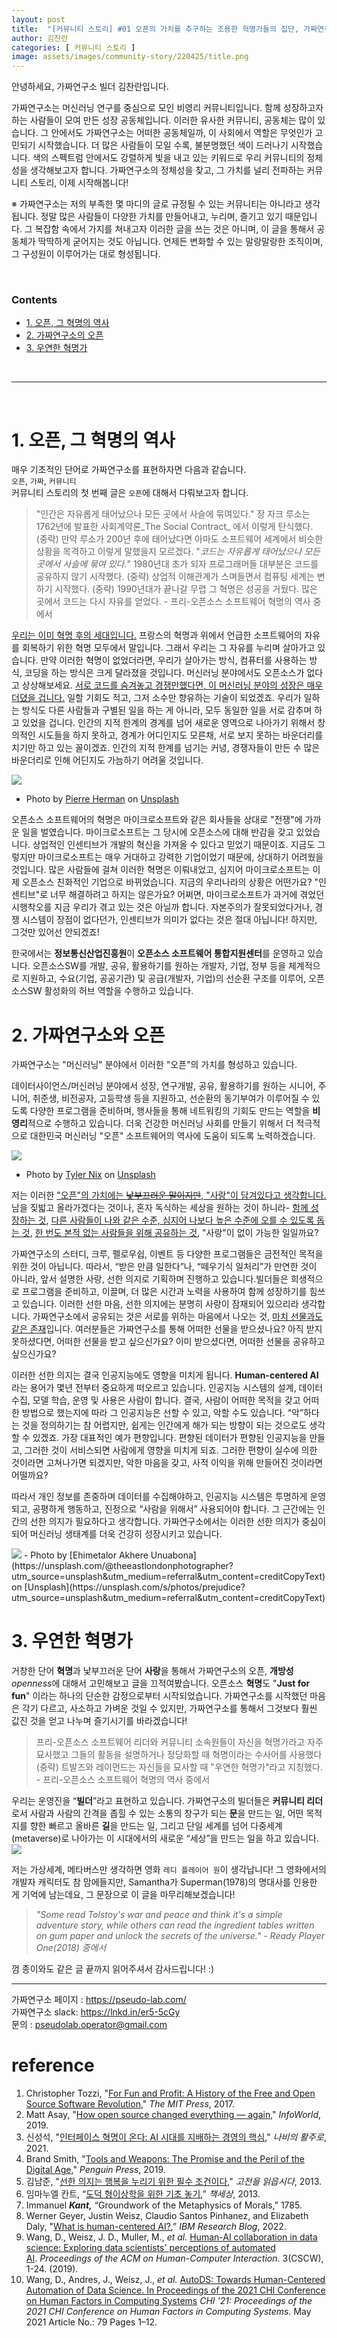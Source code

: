 ```yaml
---
layout: post
title:  "[커뮤니티 스토리] #01 오픈의 가치를 추구하는 조용한 혁명가들의 집단, 가짜연구소"
author: 김찬란
categories: [ 커뮤니티 스토리 ]
image: assets/images/community-story/220425/title.png
---
```


안녕하세요, 가짜연구소 빌더 김찬란입니다.

가짜연구소는 머신러닝 연구를 중심으로 모인 비영리 커뮤니티입니다. 함께 성장하고자 하는 사람들이 모여 만든 성장 공동체입니다. 이러한 유사한 커뮤니티, 공동체는 많이 있습니다. 그 안에서도 가짜연구소는 어떠한 공동체일까, 이 사회에서 역할은 무엇인가 고민되기 시작했습니다. 더 많은 사람들이 모일 수록, 불분명했던 색이 드러나기 시작했습니다. 색의 스펙트럼 안에서도 강렬하게 빛을 내고 있는 키워드로 우리 커뮤니티의 정체성을 생각해보고자 합니다. 가짜연구소의 정체성을 찾고, 그 가치를 널리 전파하는 커뮤니티 스토리, 이제 시작해봅니다!

※ 가짜연구소는 저의 부족한 몇 마디의 글로 규정될 수 있는 커뮤니티는 아니라고 생각됩니다. 정말 많은 사람들이 다양한 가치를 만들어내고, 누리며, 즐기고 있기 때문입니다. 그 복잡함 속에서 가지를 쳐내고자 이러한 글을 쓰는 것은 아니며, 이 글을 통해서 공동체가 딱딱하게 굳어지는 것도 아닙니다. 언제든 변화할 수 있는 말랑말랑한 조직이며, 그 구성원이 이루어가는 대로 형성됩니다.

<br/>

### Contents
* [1. 오픈, 그 혁명의 역사](1.-오픈,-그-혁명의-역사)
* [2. 가짜연구소의 오픈](2.-가짜연구소의-오픈)
* [3. 우연한 혁명가](3.-우연한-혁명가)

<br/>

---

<br/>

# 1. 오픈, 그 혁명의 역사

매우 기초적인 단어로 가짜연구소를 표현하자면 다음과 같습니다. <br/>
`오픈`, `가짜`, `커뮤니티`<br/>
커뮤니티 스토리의 첫 번째 글은 `오픈`에 대해서 다뤄보고자 합니다.

> "인간은 자유롭게 태어났으나 모든 곳에서 사슬에 묶여있다." 장 자크 루소는 1762년에 발표한 사회계약론_The Social Contract_ 에서 이렇게 탄식했다. (중략) 만약 루소가 200년 후에 태어났다면 아마도 소프트웨어 세계에서 비슷한 상황을 목격하고 이렇게 말했을지 모르겠다. "_코드는 자유롭게 태어났으나 모든 곳에서 사슬에 묶여 있다._" 1980년대 초가 되자 프로그래머들 대부분은 코드를 공유하지 않기 시작했다. (중략) 상업적 이해관계가 스며들면서 컴퓨팅 세계는 변하기 시작했다. (중략) 1990년대가 끝나갈 무렵 그 혁명은 성공을 거뒀다. 많은 곳에서 코드는 다시 자유를 얻었다. - 프리-오픈소스 소프트웨어 혁명의 역사 중에서

<ins>우리는 이미 혁명 후의 세대입니다.</ins> 프랑스의 혁명과 위에서 언급한 소프트웨어의 자유를 회복하기 위한 혁명 모두에서 말입니다. 그래서 우리는 그 자유를 누리며 살아가고 있습니다. 만약 이러한 혁명이 없었더라면, 우리가 살아가는 방식, 컴퓨터를 사용하는 방식, 코딩을 하는 방식은 크게 달라졌을 것입니다. 머신러닝 분야에서도 오픈소스가 없다고 상상해보세요. <ins>서로 코드를 숨겨놓고 경쟁만했다면, 이 머신러닝 분야의 성장은 매우 더뎠을 겁니다.</ins> 일할 기회도 적고, 그저 소수만 향유하는 기술이 되었겠죠. 우리가 일하는 방식도 다른 사람들과 구별된 일을 하는 게 아니라, 모두 동일한 일을 서로 감추며 하고 있었을 겁니다. 인간의 지적 한계의 경계를 넘어 새로운 영역으로 나아가기 위해서 창의적인 시도들을 하지 못하고, 경계가 어디인지도 모른채, 서로 보지 못하는 바운더리를 치기만 하고 있는 꼴이겠죠. 인간의 지적 한계를 넘기는 커녕, 경쟁자들이 만든 수 많은 바운더리로 인해 어딘지도 가늠하기 어려울 것입니다.

<img src="assets/images/community-story/220425/one.jpg">

- Photo by [Pierre Herman](https://unsplash.com/@lepipotron?utm_source=unsplash&utm_medium=referral&utm_content=creditCopyText) on [Unsplash](https://unsplash.com/s/photos/revolution?utm_source=unsplash&utm_medium=referral&utm_content=creditCopyText)

오픈소스 소프트웨어의 혁명은 마이크로소프트와 같은 회사들을 상대로 "전쟁"에 가까운 일을 벌였습니다. 마이크로소프트는 그 당시에 오픈소스에 대해 반감을 갖고 있었습니다. 상업적인 인센티브가 개발의 혁신을 가져올 수 있다고 믿었기 때문이죠. 지금도 그렇지만 마이크로소프트는 매우 거대하고 강력한 기업이었기 때문에, 상대하기 어려웠을 것입니다. 많은 사람들에 걸쳐 이러한 혁명은 이뤄내었고, 심지어 마이크로소프트는 이제 오픈소스 친화적인 기업으로 바뀌었습니다. 지금의 우리나라의 상황은 어떤가요? "인센티브"로 너무 해결하려고 하지는 않은가요? 어쩌면, 마이크로소프트가 과거에 겪었던 시행착오를 지금 우리가 겪고 있는 것은 아닐까 합니다. 자본주의가 잘못되었다거나, 경쟁 시스템이 장점이 없다던가, 인센티브가 의미가 없다는 것은 절대 아닙니다! 하지만, 그것만 있어선 안되겠죠!

한국에서는 **정보통신산업진흥원**이 **오픈소스 소프트웨어 통합지원센터**를 운영하고 있습니다. 오픈소스SW를 개발, 공유, 활용하기를 원하는 개발자, 기업, 정부 등을 체계적으로 지원하고, 수요(기업, 공공기관) 및 공급(개발자, 기업)의 선순환 구조를 이루어, 오픈소스SW 활성화의 허브 역할을 수행하고 있습니다. 

# 2. 가짜연구소와 오픈

가짜연구소는 "머신러닝" 분야에서 이러한 "오픈"의 가치를 형성하고 있습니다. 

데이터사이언스/머신러닝 분야에서 성장, 연구개발, 공유, 활용하기를 원하는 시니어, 주니어, 취준생, 비전공자, 고등학생 등을 지원하고, 선순환의 동기부여가 이루어질 수 있도록 다양한 프로그램을 준비하며, 행사들을 통해 네트워킹의 기회도 만드는 역할을 **비영리**적으로 수행하고 있습니다. 더욱 건강한 머신러닝 사회를 만들기 위해서 더 적극적으로 대한민국 머신러닝 "오픈" 소프트웨어의 역사에 도움이 되도록 노력하겠습니다. 

![](/assets/images/community-story/220425/one.jpg)
- Photo by [Tyler Nix](https://unsplash.com/@nixcreative?utm_source=unsplash&utm_medium=referral&utm_content=creditCopyText) on [Unsplash](https://unsplash.com/?utm_source=unsplash&utm_medium=referral&utm_content=creditCopyText)

저는 이러한 <ins>"오픈"의 가치에는 ~~낯부끄러운 말이지만~~, "사랑"이 담겨있다고 생각합니다.</ins> 남을 짖밟고 올라가겠다는 것이나, 혼자 독식하는 세상을 원하는 것이 하니라- <ins>함께 성장하는 것</ins>, <ins>다른 사람들이 나와 같은 수준, 심지어 나보다 높은 수준에 오를 수 있도록 돕는 것</ins>, <ins>한 번도 본적 없는 사람들을 위해 공유하는 것</ins>, "사랑"이 없이 가능한 일일까요?

가짜연구소의 스터디, 크루, 펠로우쉽, 이벤트 등 다양한 프로그램들은 금전적인 목적을 위한 것이 아닙니다. 따라서, “받은 만큼 일한다”나, “떼우기식 일처리”가 만연한 것이 아니라, 앞서 설명한 사랑, 선한 의지로 기획하며 진행하고 있습니다.빌더들은 희생적으로 프로그램을 준비하고, 이끌며, 더 많은 시간과 노력을 사용하여 함께 성장하기를 힘쓰고 있습니다. 이러한 선한 마음, 선한 의지에는 분명히 사랑이 잠재되어 있으리라 생각합니다. 가짜연구소에서 공유되는 것은 서로를 위하는 마음에서 나오는 것, <ins>마치 선물과도 같은 존재</ins>입니다. 여러분들은 가짜연구소를 통해 어떠한 선물을 받으셨나요? 아직 받지 못하셨다면, 어떠한 선물을 받고 싶으신가요? 이미 받으셨다면, 어떠한 선물을 공유하고 싶으신가요? 

이러한 선한 의지는 결국 인공지능에도 영향을 미치게 됩니다. **Human-centered AI**라는 용어가 몇년 전부터 중요하게 떠오르고 있습니다. 인공지능 시스템의 설계, 데이터 수집, 모델 학습, 운영 및 사용은 사람이 합니다. 결국, 사람이 어떠한 목적을 갖고 어떠한 방법으로 했는지에 따라 그 인공지능은 선할 수 있고, 악할 수도 있습니다. “악”하다는 것을 정의하기는 참 어렵지만, 쉽게는 인간에게 해가 되는 방향이 되는 것으로도 생각할 수 있겠죠. 가장 대표적인 예가 편향입니다. 편향된 데이터가 편향된 인공지능을 만들고, 그러한 것이 서비스되면 사람에게 영향을 미치게 되죠. 그러한 편향이 실수에 의한 것이라면 고쳐나가면 되겠지만, 악한 마음을 갖고, 사적 이익을 위해 만들어진 것이라면 어떨까요? 

따라서 개인 정보를 존중하며 데이터를 수집해야하고, 인공지능 시스템은 투명하게 운영되고, 공평하게 행동하고, 진정으로 “사람을 위해서” 사용되어야 합니다. 그 근간에는 인간의 선한 의지가 필요하다고 생각합니다. 가짜연구소에서는 이러한 선한 의지가 중심이되어 머신러닝 생태계를 더욱 건강히 성장시키고 있습니다.

<img src="https://github.com/pseudolab/pseudolab.github.io/blob/master/assets/images/community-story/220425/three.jpg">
- Photo by [Ehimetalor Akhere Unuabona](https://unsplash.com/@theeastlondonphotographer?utm_source=unsplash&utm_medium=referral&utm_content=creditCopyText) on [Unsplash](https://unsplash.com/s/photos/prejudice?utm_source=unsplash&utm_medium=referral&utm_content=creditCopyText)

# 3. 우연한 혁명가

거창한 단어 **혁명**과 낯부끄러운 단어 **사랑**을 통해서 가짜연구소의 오픈, **개방성***openness*에 대해서 고민해보고 글을 끄적여봤습니다. 오픈소스 **혁명**도 "**Just for fun**" 이라는 하나의 단순한 감정으로부터 시작되었습니다. 가짜연구소를 시작했던 마음은 각기 다르고, 사소하고 가벼운 것일 수 있지만, 가짜연구소를 통해서 그것보다 훨씬 값진 것을 얻고 나누며 즐기시기를 바라겠습니다!

> 프리-오픈소스 소프트웨어 리더와 커뮤니티 소속원들이 자신을 혁명가라고 자주 묘사했고 그들의 활동을 설명하거나 정당화할 때 혁명이라는 수사어를 사용했다 (중략) 트발즈와 레이먼드는 자신들을 묘사할 때 "우연한 혁명가"라고 지칭했다. - 프리-오픈소스 소프트웨어 혁명의 역사 중에서
> 

우리는 운영진을 “**빌더**”라고 표현하고 있습니다. 가짜연구소의 빌더들은 **커뮤니티 리더**로서 사람과 사람의 간격을 좁힐 수 있는 소통의 창구가 되는 **문**을 만드는 일, 어떤 목적지를 향한 빠르고 올바른 **길**을 만드는 일, 그리고 단일 세계를 넘어 다중세계(metaverse)로 나아가는 이 시대에서의 새로운 “세상”을 만드는 일을 하고 있습니다.
![]({{site.url}}/assets/images/community-story/220425/one.jpg)

저는 가상세계, 메타버스만 생각하면 영화 `레디 플레이어 원`이 생각납니다! 그 영화에서의 개발자 캐릭터도 참 맘에들지만, Samantha가 Superman(1978)의 명대사를 인용한 게 기억에 남는데요, 그 문장으로 이 글을 마무리해보겠습니다! 

> *"Some read Tolstoy's war and peace and think it's a simple adventure story, while others can read the ingredient tables written on gum paper and unlock the secrets of the universe." - Ready Player One(2018) 중에서*
> 

껌 종이와도 같은 글 끝까지 읽어주셔서 감사드립니다! :)

---

가짜연구소 페이지 : https://pseudo-lab.com/  
가짜연구소 slack: https://lnkd.in/er5-5cGy  
문의 : pseudolab.operator@gmail.com


# reference
1. Christopher Tozzi, "[For Fun and Profit: A History of the Free and Open Source Software Revolution](https://mitpress.mit.edu/books/fun-and-profit)," *The MIT Press*, 2017.
2. Matt Asay, "[How open source changed everything — again](https://www.infoworld.com/article/3481661/how-open-source-changed-everything-again.html)," *InfoWorld*, 2019.
3. 신성석, "[인터페이스 혁명이 온다: AI 시대를 지배하는 경영의 핵심](http://www.yes24.com/Product/Goods/102284346)," *나비의 활주로*, 2021.
4. Brand Smith, "[Tools and Weapons: The Promise and the Peril of the Digital Age](https://www.amazon.com/Tools-Weapons-Promise-Peril-Digital/dp/1984877712)," *Penguin Press*, 2019.
5. 김남준, "[선한 의지는 행복을 누리기 위한 필수 조건이다](http://newsteacher.chosun.com/site/data/html_dir/2013/10/21/2013102100028.html)," *고전을 읽읍시다*, 2013.
6. 임마누엘 칸트, “[도덕 형이상학을 위한 기초 놓기](http://www.kyobobook.co.kr/product/detailViewKor.laf?ejkGb=KOR&mallGb=KOR&barcode=9791159313356&orderClick=LAG&Kc=),” *책세상*, 2013.
7. Immanuel ***Kant,*** “Groundwork of the Metaphysics of Morals,” 1785.
8. Werner Geyer, Justin Weisz, Claudio Santos Pinhanez, and Elizabeth Daly, "[What is human-centered AI?](https://research.ibm.com/blog/what-is-human-centered-ai),” *IBM Research Blog*, 2022.
9. Wang, D., Weisz, J. D., Muller, M., *et al.* [Human-AI collaboration in data science: Exploring data scientists' perceptions of automated AI](https://dl.acm.org/doi/10.1145/3359313). *Proceedings of the ACM on Human-Computer Interaction*. 3(CSCW), 1-24. (2019).
10. Wang, D., Andres, J., Weisz, J., *et al.* [AutoDS: Towards Human-Centered Automation of Data Science. In Proceedings of the 2021 CHI Conference on Human Factors in Computing Systems](https://research.ibm.com/publications/autods-towards-human-centered-automation-of-data-science) *CHI '21: Proceedings of the 2021 CHI Conference on Human Factors in Computing Systems.* May 2021 Article No.: 79 Pages 1–12.